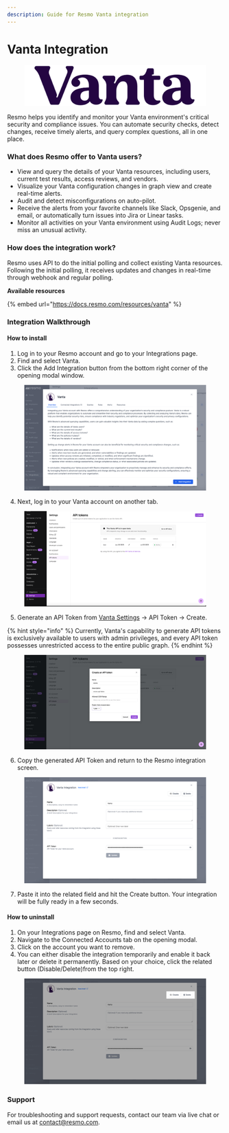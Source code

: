 ```yaml
---
description: Guide for Resmo Vanta integration
---
```


# Vanta Integration

<figure><img src="../.gitbook/assets/vanta-logo.png" alt=""><figcaption></figcaption></figure>

Resmo helps you identify and monitor your Vanta environment's critical security and compliance issues. You can automate security checks, detect changes, receive timely alerts, and query complex questions, all in one place.

### What does Resmo offer to Vanta users?

* View and query the details of your Vanta resources, including users, current test results, access reviews, and vendors.
* Visualize your Vanta configuration changes in graph view and create real-time alerts.
* Audit and detect misconfigurations on auto-pilot.
* Receive the alerts from your favorite channels like Slack, Opsgenie, and email, or automatically turn issues into Jira or Linear tasks.
* Monitor all activities on your Vanta environment using Audit Logs; never miss an unusual activity.

### How does the integration work?

Resmo uses API to do the initial polling and collect existing Vanta resources. Following the initial polling, it receives updates and changes in real-time through webhook and regular polling.

**Available resources**

{% embed url="https://docs.resmo.com/resources/vanta" %}

### Integration Walkthrough

#### How to install

1. Log in to your Resmo account and go to your Integrations page.
2. Find and select Vanta.
3. Click the Add Integration button from the bottom right corner of the opening modal window.

<figure><img src="../.gitbook/assets/add-vanta.png" alt=""><figcaption></figcaption></figure>

4. Next, log in to your Vanta account on another tab.

<figure><img src="../.gitbook/assets/vanta-settings.png" alt=""><figcaption></figcaption></figure>

5. Generate an API Token from [Vanta Settings](https://app.vanta.com/api-tokens) -> API Token -> Create.

{% hint style="info" %}
Currently, Vanta's capability to generate API tokens is exclusively available to users with admin privileges, and every API token possesses unrestricted access to the entire public graph.
{% endhint %}

<figure><img src="../.gitbook/assets/vanta-api-token.png" alt=""><figcaption></figcaption></figure>

6. Copy the generated API Token and return to the Resmo integration screen.

<figure><img src="../.gitbook/assets/paste-api (1).png" alt=""><figcaption></figcaption></figure>

7. Paste it into the related field and hit the Create button. Your integration will be fully ready in a few seconds.

#### How to uninstall

1. On your Integrations page on Resmo, find and select Vanta.
2. Navigate to the Connected Accounts tab on the opening modal.
3. Click on the account you want to remove.
4. You can either disable the integration temporarily and enable it back later or delete it permanently. Based on your choice, click the related button (Disable/Delete)from the top right.

<figure><img src="../.gitbook/assets/disable-integration.png" alt=""><figcaption></figcaption></figure>

### Support

For troubleshooting and support requests, contact our team via live chat or email us at contact@resmo.com.
